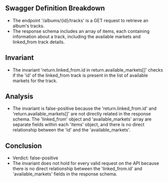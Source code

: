 ## Swagger Definition Breakdown
- The endpoint '/albums/{id}/tracks' is a GET request to retrieve an album's tracks.
- The response schema includes an array of items, each containing information about a track, including the available markets and linked_from track details.

## Invariant
- The invariant 'return.linked_from.id in return.available_markets[]' checks if the 'id' of the linked_from track is present in the list of available markets for the track.

## Analysis
- The invariant is false-positive because the 'return.linked_from.id' and 'return.available_markets[]' are not directly related in the response schema. The 'linked_from' object and 'available_markets' array are separate fields within each 'items' object, and there is no direct relationship between the 'id' and the 'available_markets'.

## Conclusion
- Verdict: false-positive
- The invariant does not hold for every valid request on the API because there is no direct relationship between the 'linked_from.id' and 'available_markets' fields in the response schema.
